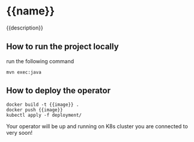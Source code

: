 {{name}} 
=======
{{description}}

## How to run the project locally

run the following command
```
mvn exec:java
``` 

## How to deploy the operator

```
docker build -t {{image}} .
docker push {{image}}
kubectl apply -f deployment/
```

Your operator will be up and running on K8s cluster you are connected to very soon! 


